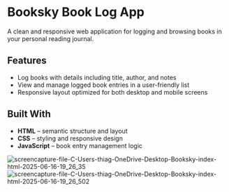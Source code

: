 # Booksky Book Log App

A clean and responsive web application for logging and browsing books in your personal reading journal.

## Features
- Log books with details including title, author, and notes
- View and manage logged book entries in a user-friendly list
- Responsive layout optimized for both desktop and mobile screens

## Built With
- **HTML** – semantic structure and layout  
- **CSS** – styling and responsive design  
- **JavaScript** – book entry management logic


![screencapture-file-C-Users-thiag-OneDrive-Desktop-Booksky-index-html-2025-06-16-19_26_35](https://github.com/user-attachments/assets/54dd8697-51f6-40c4-8e16-751ce92315ce)
![screencapture-file-C-Users-thiag-OneDrive-Desktop-Booksky-index-html-2025-06-16-19_26_502](https://github.com/user-attachments/assets/8f97e8c0-f894-406c-8056-51854692f08e)
